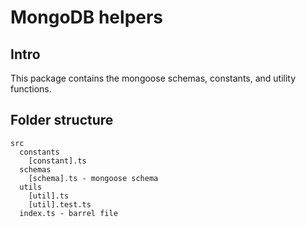 # MongoDB helpers

## Intro

This package contains the mongoose schemas, constants, and utility functions.

## Folder structure

```
src
  constants
    [constant].ts
  schemas
    [schema].ts - mongoose schema
  utils
    [util].ts
    [util].test.ts
  index.ts - barrel file
```
